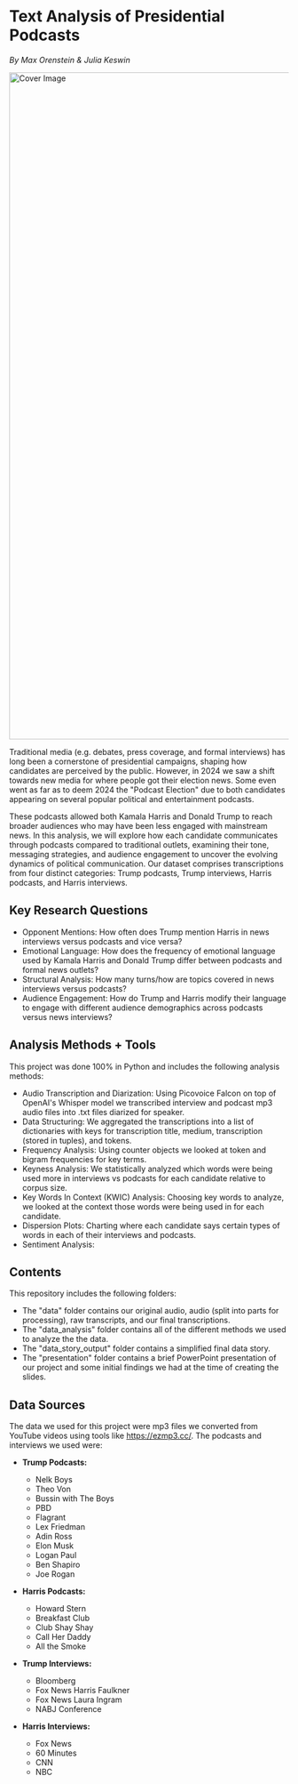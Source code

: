 # Text Analysis of Presidential Podcasts 

*By Max Orenstein & Julia Keswin*

<img src="cover_image.avif" alt="Cover Image" width="1200"/>

Traditional media (e.g. debates, press coverage, and formal interviews) has long been a cornerstone of presidential campaigns, shaping how candidates are perceived by the public. However, in 2024 we saw a shift towards new media for where people got their election news. Some even went as far as to deem 2024 the "Podcast Election" due to both candidates appearing on several popular political and entertainment podcasts. 

These podcasts allowed both Kamala Harris and Donald Trump to reach broader audiences who may have been less engaged with mainstream news. In this analysis, we will explore how each candidate communicates through podcasts compared to traditional outlets, examining their tone, messaging strategies, and audience engagement to uncover the evolving dynamics of political communication. Our dataset comprises transcriptions from four distinct categories: Trump podcasts, Trump interviews, Harris podcasts, and Harris interviews. 

## Key Research Questions

* Opponent Mentions: How often does Trump mention Harris in news interviews versus podcasts and vice versa?
* Emotional Language: How does the frequency of emotional language used by Kamala Harris and Donald Trump differ between podcasts and formal news outlets?
* Structural Analysis: How many turns/how are topics covered in news interviews versus podcasts?
* Audience Engagement: How do Trump and Harris modify their language to engage with different audience demographics across podcasts versus news interviews?

## Analysis Methods + Tools

This project was done 100% in Python and includes the following analysis methods:

* Audio Transcription and Diarization: Using Picovoice Falcon on top of OpenAI's Whisper model we transcribed interview and podcast mp3 audio files into .txt files diarized for speaker. 
* Data Structuring: We aggregated the transcriptions into a list of dictionaries with keys for transcription title, medium, transcription (stored in tuples), and tokens.
* Frequency Analysis: Using counter objects we looked at token and bigram frequencies for key terms.
* Keyness Analysis: We statistically analyzed which words were being used more in interviews vs podcasts for each candidate relative to corpus size.
* Key Words In Context (KWIC) Analysis: Choosing key words to analyze, we looked at the context those words were being used in for each candidate. 
* Dispersion Plots: Charting where each candidate says certain types of words in each of their interviews and podcasts. 
* Sentiment Analysis:

## Contents

This repository includes the following folders: 

* The "data" folder contains our original audio, audio (split into parts for processing), raw transcripts, and our final transcriptions.
* The "data_analysis" folder contains all of the different methods we used to analyze the the data.
* The "data_story_output" folder contains a simplified final data story.
* The "presentation" folder contains a brief PowerPoint presentation of our project and some initial findings we had at the time of creating the slides. 

## Data Sources

The data we used for this project were mp3 files we converted from YouTube videos using tools like https://ezmp3.cc/. The podcasts and interviews we used were: 

- **Trump Podcasts:**
  - Nelk Boys
  - Theo Von
  - Bussin with The Boys
  - PBD
  - Flagrant
  - Lex Friedman
  - Adin Ross
  - Elon Musk
  - Logan Paul
  - Ben Shapiro
  - Joe Rogan

- **Harris Podcasts:**
  - Howard Stern
  - Breakfast Club
  - Club Shay Shay
  - Call Her Daddy
  - All the Smoke

- **Trump Interviews:**
  - Bloomberg
  - Fox News Harris Faulkner
  - Fox News Laura Ingram
  - NABJ Conference

- **Harris Interviews:**
  - Fox News
  - 60 Minutes
  - CNN
  - NBC
